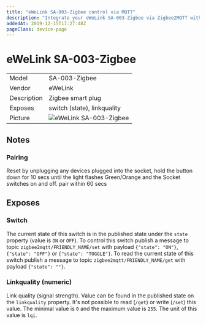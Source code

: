 ```yaml
---
title: "eWeLink SA-003-Zigbee control via MQTT"
description: "Integrate your eWeLink SA-003-Zigbee via Zigbee2MQTT with whatever smart home infrastructure you are using without the vendors bridge or gateway."
addedAt: 2019-12-15T17:27:48Z
pageClass: device-page
---
```


<!-- !!!! -->
<!-- ATTENTION: This file is auto-generated through docgen! -->
<!-- You can only edit the "Notes"-Section between the two comment lines "Notes BEGIN" and "Notes END". -->
<!-- Do not use h1 or h2 heading within "## Notes"-Section. -->
<!-- !!!! -->

# eWeLink SA-003-Zigbee

|     |     |
|-----|-----|
| Model | SA-003-Zigbee  |
| Vendor  | eWeLink  |
| Description | Zigbee smart plug |
| Exposes | switch (state), linkquality |
| Picture | ![eWeLink SA-003-Zigbee](https://www.zigbee2mqtt.io/images/devices/SA-003-Zigbee.jpg) |


<!-- Notes BEGIN: You can edit here. Add "## Notes" headline if not already present. -->
## Notes


### Pairing
Reset by unplugging any devices plugged into the socket, hold the button down for 10 secs until the light flashes Green/Orange and the Socket switches on and off. pair within 60 secs
<!-- Notes END: Do not edit below this line -->


## Exposes

### Switch 
The current state of this switch is in the published state under the `state` property (value is `ON` or `OFF`).
To control this switch publish a message to topic `zigbee2mqtt/FRIENDLY_NAME/set` with payload `{"state": "ON"}`, `{"state": "OFF"}` or `{"state": "TOGGLE"}`.
To read the current state of this switch publish a message to topic `zigbee2mqtt/FRIENDLY_NAME/get` with payload `{"state": ""}`.

### Linkquality (numeric)
Link quality (signal strength).
Value can be found in the published state on the `linkquality` property.
It's not possible to read (`/get`) or write (`/set`) this value.
The minimal value is `0` and the maximum value is `255`.
The unit of this value is `lqi`.

